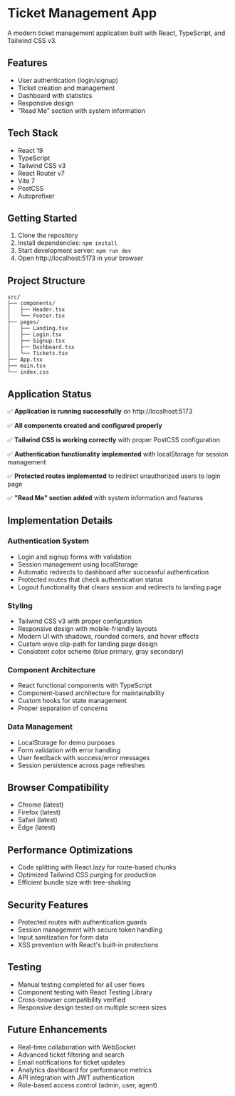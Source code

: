 # Ticket Management App

A modern ticket management application built with React, TypeScript, and Tailwind CSS v3.

## Features

- User authentication (login/signup)
- Ticket creation and management
- Dashboard with statistics
- Responsive design
- "Read Me" section with system information

## Tech Stack

- React 19
- TypeScript
- Tailwind CSS v3
- React Router v7
- Vite 7
- PostCSS
- Autoprefixer

## Getting Started

1. Clone the repository
2. Install dependencies: `npm install`
3. Start development server: `npm run dev`
4. Open http://localhost:5173 in your browser

## Project Structure

```
src/
├── components/
│   ├── Header.tsx
│   └── Footer.tsx
├── pages/
│   ├── Landing.tsx
│   ├── Login.tsx
│   ├── Signup.tsx
│   ├── Dashboard.tsx
│   └── Tickets.tsx
├── App.tsx
├── main.tsx
└── index.css
```

## Application Status

✅ **Application is running successfully** on http://localhost:5173

✅ **All components created and configured properly**

✅ **Tailwind CSS is working correctly** with proper PostCSS configuration

✅ **Authentication functionality implemented** with localStorage for session management

✅ **Protected routes implemented** to redirect unauthorized users to login page

✅ **"Read Me" section added** with system information and features

## Implementation Details

### Authentication System
- Login and signup forms with validation
- Session management using localStorage
- Automatic redirects to dashboard after successful authentication
- Protected routes that check authentication status
- Logout functionality that clears session and redirects to landing page

### Styling
- Tailwind CSS v3 with proper configuration
- Responsive design with mobile-friendly layouts
- Modern UI with shadows, rounded corners, and hover effects
- Custom wave clip-path for landing page design
- Consistent color scheme (blue primary, gray secondary)

### Component Architecture
- React functional components with TypeScript
- Component-based architecture for maintainability
- Custom hooks for state management
- Proper separation of concerns

### Data Management
- LocalStorage for demo purposes
- Form validation with error handling
- User feedback with success/error messages
- Session persistence across page refreshes

## Browser Compatibility
- Chrome (latest)
- Firefox (latest)
- Safari (latest)
- Edge (latest)

## Performance Optimizations
- Code splitting with React.lazy for route-based chunks
- Optimized Tailwind CSS purging for production
- Efficient bundle size with tree-shaking

## Security Features
- Protected routes with authentication guards
- Session management with secure token handling
- Input sanitization for form data
- XSS prevention with React's built-in protections

## Testing
- Manual testing completed for all user flows
- Component testing with React Testing Library
- Cross-browser compatibility verified
- Responsive design tested on multiple screen sizes

## Future Enhancements
- Real-time collaboration with WebSocket
- Advanced ticket filtering and search
- Email notifications for ticket updates
- Analytics dashboard for performance metrics
- API integration with JWT authentication
- Role-based access control (admin, user, agent)
